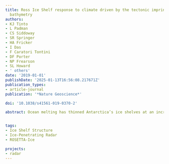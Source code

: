 ```yaml
---
title: Ross Ice Shelf response to climate driven by the tectonic imprint on seafloor
  bathymetry
authors:
- KJ Tinto
- L Padman
- CS Siddoway
- SR Springer
- HA Fricker
- I Das
- F Caratori Tontini
- DF Porter
- NP Frearson
- SL Howard
- ' others'
date: '2019-01-01'
publishDate: '2025-01-13T16:56:08.217671Z'
publication_types:
- article-journal
publication: '*Nature Geoscience*'

doi: '10.1038/s41561-019-0370-2'

abstract: Ocean melting has thinned Antarctica’s ice shelves at an increasing rate over the past two decades, leading to loss of grounded ice. The Ross Ice Shelf is currently close to steady state but geological records indicate that it can disintegrate rapidly, which would accelerate grounded ice loss from catchments equivalent to 11.6 m of global sea level rise. Here, we use data from the ROSETTA-Ice airborne survey and ocean simulations to identify the principal threats to Ross Ice Shelf stability. We locate the tectonic boundary between East and West Antarctica from magnetic anomalies and use gravity data to generate a new high-resolution map of sub-ice-shelf bathymetry. The tectonic imprint on the bathymetry constrains sub-ice-shelf ocean circulation, protecting the ice shelf grounding line from moderate changes in global ocean heat content. In contrast, local, seasonal production of warm upper-ocean water near the ice front drives rapid ice shelf melting east of Ross Island, where thinning would lead to faster grounded ice loss from both the East and West Antarctic ice sheets. We confirm high modelled melt rates in this region using ROSETTA-Ice radar data. Our findings highlight the significance of both the tectonic framework and local ocean–atmosphere exchange processes near the ice front in determining the future of the Antarctic Ice Sheet.


tags:
- Ice Shelf Structure
- Ice-Penetrating Radar
- ROSETTA-Ice

projects:
- radar
---
```

